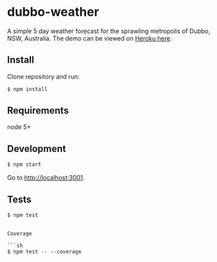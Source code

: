 # dubbo-weather

A simple 5 day weather forecast for the sprawling metropolis of Dubbo, NSW, Australia. The demo can be viewed on [Heroku here](https://dubbo-weather.herokuapp.com/).

## Install

Clone repository and run:

```sh
$ npm install
```

## Requirements

node 5+

## Development

```sh
$ npm start
```

Go to [http://localhost:3001](http://localhost:3001).

## Tests

```sh
$ npm test
```

```

Coverage

```sh
$ npm test -- --coverage
```

